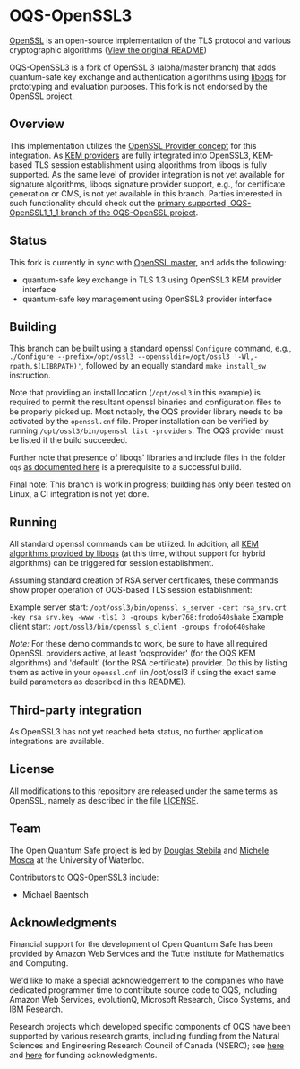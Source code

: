 OQS-OpenSSL3
==================================

[OpenSSL](https://openssl.org/) is an open-source implementation of the TLS protocol and various cryptographic algorithms ([View the original README](https://github.com/openssl/openssl/blob/master/README.md))

OQS-OpenSSL3 is a fork of OpenSSL 3 (alpha/master branch) that adds quantum-safe key exchange and authentication algorithms using [liboqs](https://github.com/open-quantum-safe/liboqs) for prototyping and evaluation purposes. This fork is not endorsed by the OpenSSL project.

## Overview 

This implementation utilizes the [OpenSSL Provider concept](https://www.openssl.org/docs/manmaster/man7/provider.html) for this integration. As [KEM providers](https://www.openssl.org/docs/manmaster/man7/provider-kem.html) are fully integrated into OpenSSL3, KEM-based TLS session establishment using algorithms from liboqs is fully supported. As the same level of provider integration is not yet available for signature algorithms, liboqs signature provider support, e.g., for certificate generation or CMS, is not yet available in this branch. Parties interested in such functionality should check out the [primary supported, OQS-OpenSSL1_1_1 branch of the OQS-OpenSSL project](https://github.com/open-quantum-safe/openssl).

## Status

This fork is currently in sync with [OpenSSL master](https://github.com/openssl/openssl), and adds the following:

- quantum-safe key exchange in TLS 1.3 using OpenSSL3 KEM provider interface
- quantum-safe key management using OpenSSL3 provider interface

## Building 

This branch can be built using a standard openssl `Configure` command, e.g., `./Configure --prefix=/opt/ossl3 --openssldir=/opt/ossl3 '-Wl,-rpath,$(LIBRPATH)'`, followed by an equally standard `make install_sw` instruction.

Note that providing an install location (`/opt/ossl3` in this example) is required to permit the resultant openssl binaries and configuration files to be properly picked up. Most notably, the OQS provider library needs to be activated by the `openssl.cnf` file. Proper installation can be verified by running `/opt/ossl3/bin/openssl list -providers`: The OQS provider must be listed if the build succeeded.

Further note that presence of liboqs' libraries and include files in the folder `oqs` [as documented here](https://github.com/open-quantum-safe/openssl#step-1-build-and-install-liboqs) is a prerequisite to a successful build.

Final note: This branch is work in progress; building has only been tested on Linux, a CI integration is not yet done.

## Running

All standard openssl commands can be utilized. In addition, all [KEM algorithms provided by liboqs](https://github.com/open-quantum-safe/openssl#key-exchange) (at this time, without support for hybrid algorithms) can be triggered for session establishment.

Assuming standard creation of RSA server certificates, these commands show proper operation of OQS-based TLS session establishment:

Example server start: `/opt/ossl3/bin/openssl s_server -cert rsa_srv.crt -key rsa_srv.key -www -tls1_3 -groups kyber768:frodo640shake`
Example client start: `/opt/ossl3/bin/openssl s_client -groups frodo640shake`

*Note:* For these demo commands to work, be sure to have all required OpenSSL providers active, at least 'oqsprovider' (for the OQS KEM algorithms) and 'default' (for the RSA certificate) provider. Do this by listing them as active in your `openssl.cnf` (in /opt/ossl3 if using the exact same build parameters as described in this README).

## Third-party integration

As OpenSSL3 has not yet reached beta status, no further application integrations are available.

## License

All modifications to this repository are released under the same terms as OpenSSL, namely as described in the file [LICENSE](LICENSE.txt).

## Team

The Open Quantum Safe project is led by [Douglas Stebila](https://www.douglas.stebila.ca/research/) and [Michele Mosca](http://faculty.iqc.uwaterloo.ca/mmosca/) at the University of Waterloo.

Contributors to OQS-OpenSSL3 include:

- Michael Baentsch 

## Acknowledgments

Financial support for the development of Open Quantum Safe has been provided by Amazon Web Services and the Tutte Institute for Mathematics and Computing.

We'd like to make a special acknowledgement to the companies who have dedicated programmer time to contribute source code to OQS, including Amazon Web Services, evolutionQ, Microsoft Research, Cisco Systems, and IBM Research.

Research projects which developed specific components of OQS have been supported by various research grants, including funding from the Natural Sciences and Engineering Research Council of Canada (NSERC); see [here](https://openquantumsafe.org/papers/SAC-SteMos16.pdf) and [here](https://openquantumsafe.org/papers/NISTPQC-CroPaqSte19.pdf) for funding acknowledgments.
